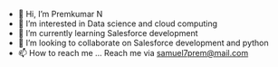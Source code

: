 - 👋 Hi, I’m Premkumar N
- 👀 I’m interested in Data science and cloud computing
- 🌱 I’m currently learning Salesforce development
- 💞️ I’m looking to collaborate on Salesforce development and python
- 📫 How to reach me ... Reach me via samuel7prem@mail.com

<!---
prem2avraham/prem2avraham is a ✨ special ✨ repository because its `README.md` (this file) appears on your GitHub profile.
You can click the Preview link to take a look at your changes.
--->
